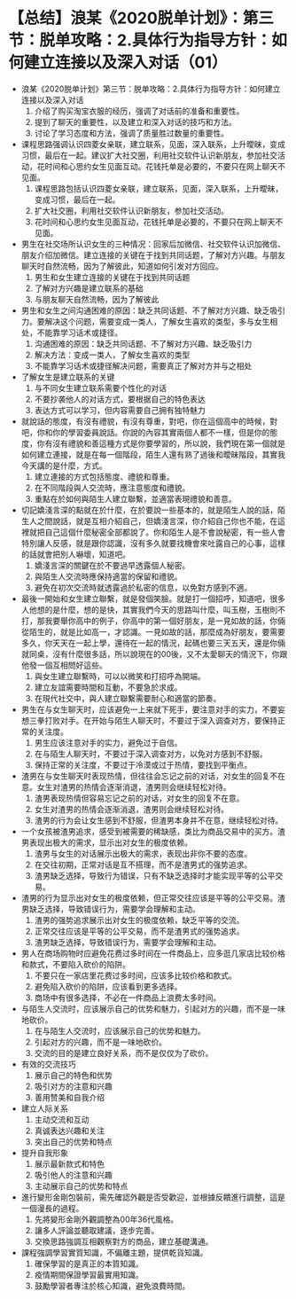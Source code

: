 # 【总结】浪某《2020脱单计划》：第三节：脱单攻略：2.具体行为指导方针：如何建立连接以及深入对话（01）

-   浪某《2020脱单计划》第三节：脱单攻略：2.具体行为指导方针：如何建立连接以及深入对话
    1.  介绍了购买淘宝衣服的经历，强调了对话前的准备和重要性。
    2.  提到了聊天的重要性，以及建立和深入对话的技巧和方法。
    3.  讨论了学习态度和方法，强调了质量胜过数量的重要性。
-   课程思路强调认识四菱女亲联，建立联系，见面，深入联系，上升曖昧，变成习惯，最后在一起。建议扩大社交圈，利用社交软件认识新朋友，参加社交活动，花时间和心思约女生见面互动。花钱托单是必要的，不要只在网上聊天不见面。
    1.  课程思路包括认识四菱女亲联，建立联系，见面，深入联系，上升曖昧，变成习惯，最后在一起。
    2.  扩大社交圈，利用社交软件认识新朋友，参加社交活动。
    3.  花时间和心思约女生见面互动，花钱托单是必要的，不要只在网上聊天不见面。
-   男生在社交场所认识女生的三种情况：回家后加微信、社交软件认识加微信、朋友介绍加微信。建立连接的关键在于找到共同话题，了解对方兴趣。与朋友聊天时自然流畅，因为了解彼此，知道如何引发对方回应。
    1.  男生和女生建立连接的关键在于找到共同话题
    2.  了解对方兴趣是建立联系的基础
    3.  与朋友聊天自然流畅，因为了解彼此
-   男生和女生之间沟通困难的原因：缺乏共同话题、不了解对方兴趣、缺乏吸引力。要解决这个问题，需要变成一类人，了解女生喜欢的类型，多与女生相处，不能靠学习话术或捷径。
    1.  沟通困难的原因：缺乏共同话题、不了解对方兴趣、缺乏吸引力
    2.  解决方法：变成一类人，了解女生喜欢的类型
    3.  不能靠学习话术或捷径解决问题，需要真正了解对方并与之相处
-   了解女生是建立联系的关键
    1.  与不同女生建立联系需要个性化的对话
    2.  不要抄袭他人的对话方式，要根据自己的特色表达
    3.  表达方式可以学习，但内容需要自己拥有独特魅力
-   就說話的態度，有沒有禮貌，有沒有尊重，對吧，你在這個高中的時候，對吧，你和你的學習委員說話。你說的內容其實兩個人都不一樣，但是你的態度，你有沒有禮貌和善這種方式是你要學習的，所以說，我們現在第一個就是如何建立連接，就是在每一個階段，陌生人還有熟了過後和曖昧階段，其實我今天講的是什麼，方式。
    1.  建立連接的方式包括態度、禮貌和尊重。
    2.  在不同階段與人交流時，應注意態度和禮貌。
    3.  重點在於如何與陌生人建立聯繫，並適當表現禮貌和善意。
-   切記嬌淺言深的點就在於什麼，在於要說一些基本的，就是陌生人說的話，陌生人之間說話，就是互相介紹自己，但嬌淺言深，你介紹自己你也不能，在這裡就把自己這個什麼秘密全部都說了。你和陌生人是不會說秘密，有一些人會特別讓人反感，就是跟你認識，沒有多久就要找機會來吐露自己的心事，這樣的話就會把別人嚇壞，知道吧。
    1.  嬌淺言深的關鍵在於不要過早透露個人秘密。
    2.  與陌生人交流時應保持適當的保留和禮貌。
    3.  避免在初次交流時就透露過於私密的信息，以免對方感到不適。
-   最後一開始和女生建立聯繫，就是發個笑臉。就是打一個招呼，知道吧，很多人他想的是什麼，想的是快，其實我們今天的思路叫什麼，叫玉樹，玉樹則不打，那我要舉你高中的例子，你高中的第一個好朋友，是一見如故的話，你倆從陌生的，就是比如高一，才認識。一見如故的話，那麼成為好朋友，要需要多久，你天天在一起上學，還待在一起的情況，起碼也要三天五天，還是你倆就同桌，沒有什麼很多話，所以說現在的00後，又不太愛聊天的情況下，你跟他發一個互相問好這些。
    1.  與女生建立聯繫時，可以以微笑和打招呼為開端。
    2.  建立友誼需要時間和互動，不要急於求成。
    3.  在現代社交中，與人建立聯繫需要耐心和適當的節奏。
-   男生在与女生聊天时，应该避免一上来就下死手，要注意对手的实力，不要妄想三拳打败对手。在开始与陌生人聊天时，不要过于深入调查对方，要保持正常的关注度。
    1.  男生应该注意对手的实力，避免过于自信。
    2.  在与陌生人聊天时，不要过于深入调查对方，以免对方感到不舒服。
    3.  保持正常的关注度，不要过于冷漠或过于热情，要找到平衡点。
-   渣男在与女生聊天时表现热情，但往往会忘记之前的对话，对女生的回复不在意。女生对渣男的热情会逐渐消退，渣男则会继续轻松对待。
    1.  渣男表现热情但容易忘记之前的对话，对女生的回复不在意。
    2.  女生对渣男的热情会逐渐消退，渣男则会继续轻松对待。
    3.  渣男的行为会让女生感到不舒服，但渣男本身并不在意，继续轻松对待。
-   一个女孩被渣男追求，感受到被需要的稀缺感，类比为商品交易中的买方。渣男表现出极大的需求，显示出对女生的极度依赖。
    1.  渣男与女生的对话展示出极大的需求，表现出非你不要的态度。
    2.  在交往初期，正常对话是互不搭理，而不是渣男式的强势追求。
    3.  渣男缺乏选择，导致行为错误，只有不缺乏选择时才能实现平等的公平交易。
-   渣男的行为显示出对女生的极度依赖，但正常交往应该是平等的公平交易。渣男缺乏选择，导致错误行为，需要学会理解和主动。
    1.  渣男的强势追求展示出对女生的极度依赖，缺乏平等的交流。
    2.  正常交往应该是平等的公平交易，而不是渣男式的强势追求。
    3.  渣男缺乏选择，导致错误行为，需要学会理解和主动。
-   男人在商场购物时应避免花费过多时间在一件商品上，应多逛几家店比较价格和款式，不要陷入砍价的陷阱。
    1.  不要只在一家店里花费过多时间，应该多比较价格和款式。
    2.  避免陷入砍价的陷阱，应该看到更多选择。
    3.  商场中有很多选择，不必在一件商品上浪费太多时间。
-   与陌生人交流时，应该展示自己的优势和魅力，引起对方的兴趣，而不是一味地砍价。
    1.  在与陌生人交流时，应该展示自己的优势和魅力。
    2.  引起对方的兴趣，而不是一味地砍价。
    3.  交流的目的是建立良好关系，而不是仅仅为了砍价。
-   有效的交流技巧
    1.  展示自己的特色和优势
    2.  吸引对方的注意和兴趣
    3.  善用赞美和自我介绍
-   建立人际关系
    1.  主动交流和互动
    2.  真诚表达兴趣和关注
    3.  突出自己的优势和特点
-   提升自我形象
    1.  展示最新款式和特色
    2.  吸引他人的注意和兴趣
    3.  主动展示自己的优势和特点
-   進行變形金剛包裝前，需先確認外觀是否受歡迎，並根據反饋進行調整，這是一個漫長的過程。
    1.  先將變形金剛外觀調整為00年36代風格。
    2.  讓多人評論並聽取建議，逐步完善。
    3.  交換思路強調互相觀察對方的商品，建立基礎溝通。
-   課程強調學習實質知識，不偏離主題，提供乾貨知識。
    1.  確保學習的是真正的本質知識。
    2.  疫情期間保證學習最實用知識。
    3.  鼓勵學習者專注於核心知識，避免浪費時間。